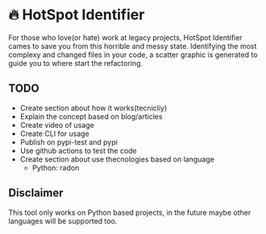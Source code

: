 # :fire: HotSpot Identifier

For those who love(or hate) work at legacy projects, HotSpot Identifier cames to save you from this horrible and messy state. Identifying the most complexy and changed files in your code, a scatter graphic is generated to guide you to where start the refactoring.

## TODO
- Create section about how it works(tecnicliy)
- Explain the concept based on blog/articles
- Create video of usage
- Create CLI for usage
- Publish on pypi-test and pypi
- Use github actions to test the code
- Create section about use thecnologies based on language
    - Python: radon

## Disclaimer
This tool only works on Python based projects, in the future maybe other languages will be supported too.